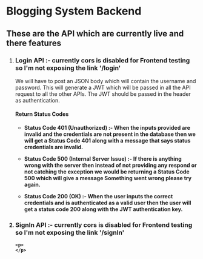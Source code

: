 <h1>Blogging System Backend</h1>

<h2>These are the API which are currently live and there features</h3>
<ol>
  <li>
    <h3>Login API :- currently cors is disabled for Frontend testing so I'm not exposing the link '/login'</h3>
    <p>
      We will have to post an JSON body which will contain the username and password. This will generate a JWT which will be passed in all the API request to all the 
      other APIs. The JWT should be passed in the header as authentication.
     </p>
      <H4><b>Return Status Codes<b></H4>
      <ul>
        <li>
        <p>
          <emp>Status Code 401 (Unauthorized) :- </emp>
          When the inputs provided are invalid and the credentials are not present in the database then we will get a Status Code 401 along with a message that says status credentials are invalid.
         </p>
         </li>
         <li>
        <p>
          <emp>Status Code 500 (Internal Server Issue) :- </emp>
          If there is anything wrong with the server then instead of not providing any respond or not catching the exception we would be returning a Status Code 500 which will give a message Something went wrong please try again.
         </p>
         </li>
         <li>
        <p>
          <emp>Status Code 200 (OK) :- </emp>
          When the user inputs the correct credentials and is authenticated as a valid user then the user will get a status code 200 along with the JWT authentication key.
         </p>
         </li>
      </ul>
  </li>
  <li>
    <h3>SignIn API :- currently cors is disabled for Frontend testing so I'm not exposing the link '/signIn'</h3>
    
    <p>
    </p>
  </li>
  
</ol>
